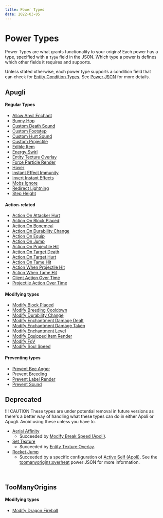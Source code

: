 ```yaml
---
title: Power Types
date: 2022-03-05
---
```


# Power Types

Power Types are what grants functionality to your origins! Each power has a type, specified with a `type` field in the JSON. Which type a power is defines which other fields it requires and supports.

Unless stated otherwise, each power type supports a condition field that can check for [Entity Condition Types](entity_condition_types.md). See [Power JSON](https://origins.readthedocs.io/en/latest/json/power/) for more details.

## Apugli

#### Regular Types
- [Allow Anvil Enchant](allow_anvil_enchant)
- [Bunny Hop](bunny_hop)
- [Custom Death Sound](custom_death_sound)
- [Custom Footstep](custom_footstep)
- [Custom Hurt Sound](custom_hurt_sound)
- [Custom Projectile](custom_projectile)
- [Edible Item](edible_item)
- [Energy Swirl](energy_swirl)
- [Entity Texture Overlay](entity_texture_overlay)
- [Force Particle Render](force_particle_render)
- [Hover](hover)
- [Instant Effect Immunity](instant_effect_immunity)
- [Invert Instant Effects](invert_instant_effects)
- [Mobs Ignore](mobs_ignore)
- [Redirect Lightning](redirect_lightning)
- [Step Height](step_height)

#### Action-related
- [Action On Attacker Hurt](action_on_attacker_hurt)
- [Action On Block Placed](action_on_block_placed)
- [Action On Bonemeal](action_on_bonemeal)
- [Action On Durability Change](action_on_durability_change)
- [Action On Equip](action_on_equip)
- [Action On Jump](action_on_jump)
- [Action On Projectile Hit](action_on_projectile_hit)
- [Action On Target Death](action_on_target_death)
- [Action On Target Hurt](action_on_target_hurt)
- [Action On Tame Hit](action_on_tame_hit)
- [Action When Projectile Hit](action_when_projectile_hit)
- [Action When Tame Hit](action_when_tame_hit)
- [Client Action Over Time](client_action_over_time)
- [Projectile Action Over Time](projectile_action_over_time)

#### Modifying types
- [Modify Block Placed](modify_block_placed)
- [Modify Breeding Cooldown](modify_breeding_cooldown)
- [Modify Durability Change](modify_durability_change)
- [Modify Enchantment Damage Dealt](modify_enchantment_damage_dealt)
- [Modify Enchantment Damage Taken](modify_enchantment_damage_taken)
- [Modify Enchantment Level](modify_enchantment_level)
- [Modify Equipped Item Render](modify_equipped_item_render)
- [Modify FoV](modify_fov)
- [Modify Soul Speed](modify_soul_speed)

#### Preventing types
- [Prevent Bee Anger](prevent_bee_anger)
- [Prevent Breeding](prevent_breeding)
- [Prevent Label Render](prevent_label_render)
- [Prevent Sound](prevent_sound)

## Deprecated

!!! CAUTION
    These types are under potential removal in future versions as there's a better way of handling what these types can do in either Apoli or Apugli. Avoid using these unless you have to.

- [Aerial Affinity](aerial_affinity)
    - Succeeded by [Modify Break Speed (Apoli)](https://origins.readthedocs.io/en/latest/types/power_types/modify_break_speed/).
- [Set Texture](set_texture)
    - Succeeded by [Entity Texture Overlay](entity_texture_overlay).
- [Rocket Jump](rocket_jump)
    - Succeeded by a specific configuration of [Active Self (Apoli)](https://origins.readthedocs.io/en/latest/types/power_types/active_self/). See the [toomanyorigins:overheat](https://github.com/MerchantPug/toomanyorigins/blob/1.19.4/Common/src/main/resources/data/toomanyorigins/powers/overheat.json) power JSON for more information. 
<br>

## TooManyOrigins

#### Modifying types
- [Modify Dragon Fireball](modify_dragon_fireball)